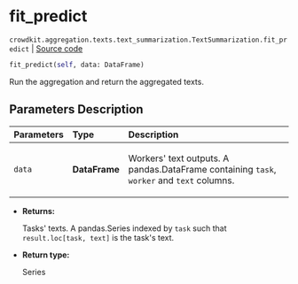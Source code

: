 # fit_predict
`crowdkit.aggregation.texts.text_summarization.TextSummarization.fit_predict` | [Source code](https://github.com/Toloka/crowd-kit/blob/v1.1.0.rc4/crowdkit/aggregation/texts/text_summarization.py#L76)

```python
fit_predict(self, data: DataFrame)
```

Run the aggregation and return the aggregated texts.

## Parameters Description

| Parameters | Type | Description |
| :----------| :----| :-----------|
`data`|**DataFrame**|<p>Workers&#x27; text outputs. A pandas.DataFrame containing `task`, `worker` and `text` columns.</p>

* **Returns:**

  Tasks' texts.
A pandas.Series indexed by `task` such that `result.loc[task, text]`
is the task's text.

* **Return type:**

  Series
